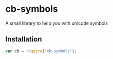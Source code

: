 # cb-symbols
A small library to help you with unicode symbols

## Installation
```javascript
var cb = require("cb-symbols");
```
